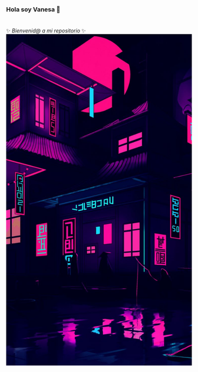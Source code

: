 ### Hola soy Vanesa 👋
#
✨ _Bienvenid@ a mi repositorio_ ✨
![](https://github.com/VanesaTaipe/VanesaTaipe/blob/3241f34bd2681165035fb7e90177ecf6ed5f9842/jpeg)
<!--
**VanesaTaipe/VanesaTaipe** is a ✨ _special_ ✨ repository because its `README.md` (this file) appears on your GitHub profile.

Here are some ideas to get you started:

- 🔭 I’m currently working on ...
- 🌱 I’m currently learning ...
- 👯 I’m looking to collaborate on ...
- 🤔 I’m looking for help with ...
- 💬 Ask me about ...
- 📫 How to reach me: ...
- 😄 Pronouns: ...
- ⚡ Fun fact: ...
-->
